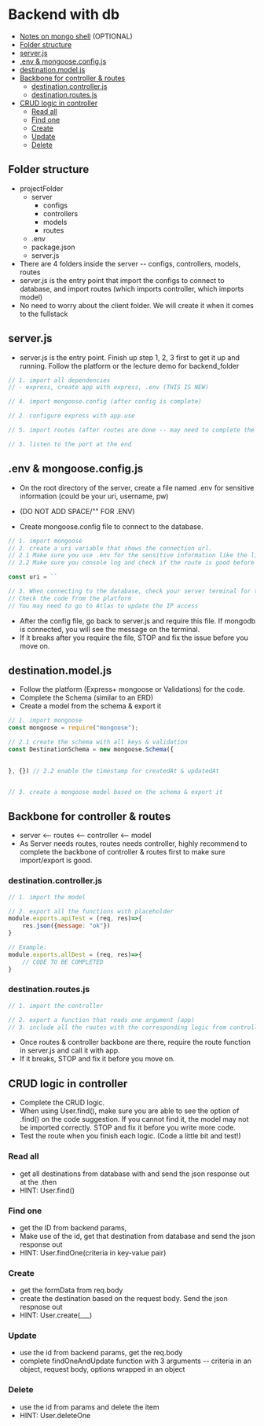 # Backend with db
- [Notes on mongo shell](./mongoose.md) (OPTIONAL)
- [Folder structure](#folder-structure)
- [server.js](#serverjs)
- [.env \& mongoose.config.js](#env--mongooseconfigjs)
- [destination.model.js](#destinationmodeljs)
- [Backbone for controller \& routes](#backbone-for-controller--routes)
  - [destination.controller.js](#destinationcontrollerjs)
  - [destination.routes.js](#destinationroutesjs)
- [CRUD logic in controller](#crud-logic-in-controller)
  - [Read all](#read-all)
  - [Find one](#find-one)
  - [Create](#create)
  - [Update](#update)
  - [Delete](#delete)


## Folder structure
- projectFolder
  - server
    - configs
    - controllers
    - models
    - routes
  - .env
  - package.json
  - server.js
- There are 4 folders inside the server -- configs, controllers, models, routes
- server.js is the entry point that import the configs to connect to database, and import routes (which imports controller, which imports model)
- No need to worry about the client folder. We will create it when it comes to the fullstack

## server.js
- server.js is the entry point. Finish up step 1, 2, 3 first to get it up and running. Follow the platform or the lecture demo for backend_folder
```js
// 1. import all dependencies  
// - express, create app with express, .env (THIS IS NEW)

// 4. import mongoose.config (after config is complete)

// 2. configure express with app.use

// 5. import routes (after routes are done -- may need to complete the models & the backbone of the controller first)

// 3. listen to the port at the end

```

## .env & mongoose.config.js
- On the root directory of the server, create a file named .env for sensitive information (could be your uri, username, pw)
- (DO NOT ADD SPACE/"" FOR .ENV)

- Create mongoose.config file to connect to the database. 
```js
// 1. import mongoose
// 2. create a uri variable that shows the connection url. 
// 2.1 Make sure you use .env for the sensitive information like the link or password or username
// 2.2 Make sure you console log and check if the route is good before you connect to the database. 

const uri = ``

// 3. When connecting to the database, check your server terminal for the successful connection message. 
// Check the code from the platform
// You may need to go to Atlas to update the IP access

```
- After the config file, go back to server.js and require this file. If mongodb is connected, you will see the message on the terminal. 
- If it breaks after you require the file, STOP and fix the issue before you move on. 

## destination.model.js
- Follow the platform (Express+ mongoose or Validations) for the code. 
- Complete the Schema (similar to an ERD)
- Create a model from the schema & export it
```js
// 1. import mongoose
const mongoose = require("mongoose");

// 2.1 create the schema with all keys & validation
const DestinationSchema = new mongoose.Schema({
    

}, {}) // 2.2 enable the timestamp for createdAt & updatedAt


// 3. create a mongoose model based on the schema & export it

```

## Backbone for controller & routes
- server <-- routes <-- controller <-- model
- As Server needs routes, routes needs controller, highly recommend to complete the backbone of controller & routes first to make sure import/export is good. 
### destination.controller.js
```js
// 1. import the model

// 2. export all the functions with placeholder
module.exports.apiTest = (req, res)=>{
    res.json({message: "ok"})
}

// Example: 
module.exports.allDest = (req, res)=>{
    // CODE TO BE COMPLETED
}


```

### destination.routes.js
```js
// 1. import the controller

// 2. export a function that reads one argument (app)
// 3. include all the routes with the corresponding logic from controller
```
- Once routes & controller backbone are there, require the route function in server.js and call it with app. 
- If it breaks, STOP and fix it before you move on. 

## CRUD logic in controller
- Complete the CRUD logic. 
- When using User.find(), make sure you are able to see the option of .find() on the code suggestion. If you cannot find it, the model may not be imported correctly. STOP and fix it before you write more code. 
- Test the route when you finish each logic. (Code a little bit and test!)

### Read all
- get all destinations from database with and send the json response out at the .then
- HINT: User.find()

### Find one
-  get the ID from backend params, 
- Make use of the id, get that destination from database and send the json response out
- HINT: User.findOne(criteria in key-value pair)

### Create 
- get the formData from req.body
- create the destination based on the request body. Send the json respnose out
- HINT: User.create(___) 

### Update
- use the id from backend params, get the req.body 
- complete findOneAndUpdate function with 3 arguments -- criteria in an object, request body, options wrapped in an object

### Delete
- use the id from params and delete the item
- HINT: User.deleteOne



